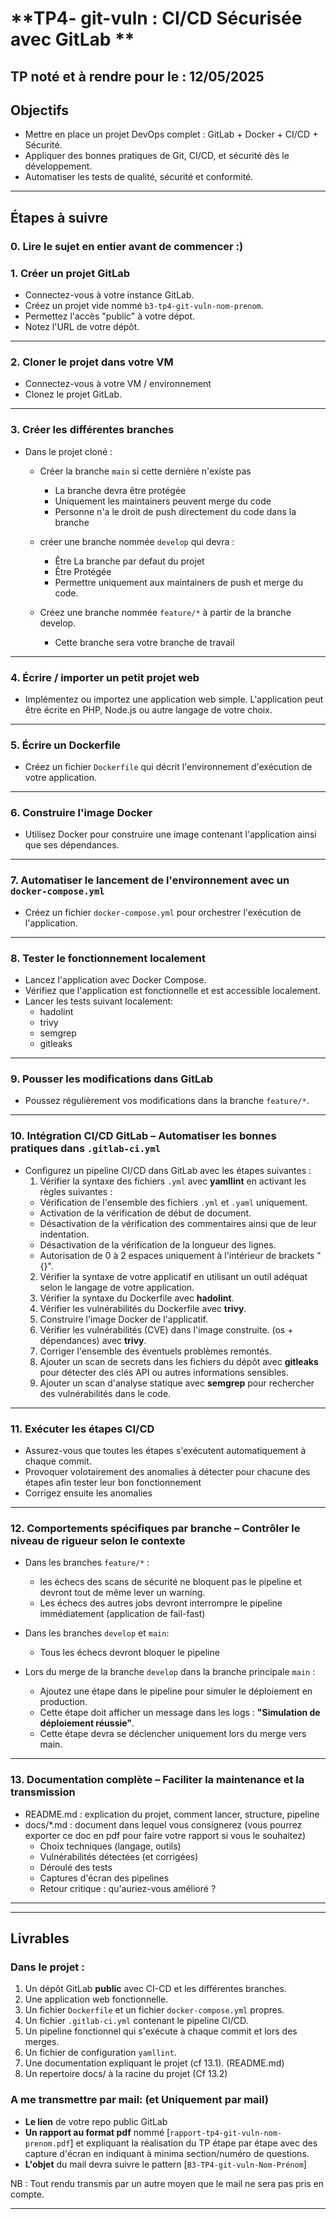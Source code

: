 # **TP4- git-vuln : CI/CD Sécurisée avec GitLab **

## TP noté et à rendre pour le : 12/05/2025

## **Objectifs**
- Mettre en place un projet DevOps complet : GitLab + Docker + CI/CD + Sécurité.
- Appliquer des bonnes pratiques de Git, CI/CD, et sécurité dès le développement.
- Automatiser les tests de qualité, sécurité et conformité.

---

## **Étapes à suivre**

### **0. Lire le sujet en entier avant de commencer :)**

### **1. Créer un projet GitLab**
- Connectez-vous à votre instance GitLab.
- Créez un projet vide nommé `b3-tp4-git-vuln-nom-prenom`.
- Permettez l'accès "public" à votre dépot.
- Notez l'URL de votre dépôt.

---

### **2. Cloner le projet dans votre VM**
- Connectez-vous à votre VM / environnement
- Clonez le projet GitLab.

---

### **3. Créer les différentes branches**
- Dans le projet cloné :
    - Créer la branche `main` si cette dernière n'existe pas
        - La branche devra être protégée
        - Uniquement les maintainers peuvent merge du code
        - Personne n'a le droit de push directement du code dans la branche
    - créer une branche nommée `develop` qui devra :
        - Être La branche par defaut du projet
        - Être Protégée
        - Permettre uniquement aux maintainers de push et merge du code.

    - Créez une branche nommée `feature/*` à partir de la branche develop.
        - Cette branche sera votre branche de travail

---

### **4. Écrire / importer un petit projet web**
- Implémentez ou importez une application web simple. L'application peut être écrite en PHP, Node.js ou autre langage de votre choix.

---

### **5. Écrire un Dockerfile**
- Créez un fichier `Dockerfile` qui décrit l'environnement d'exécution de votre application.

---

### **6. Construire l'image Docker**
- Utilisez Docker pour construire une image contenant l'application ainsi que ses dépendances.

---

### **7. Automatiser le lancement de l'environnement avec un `docker-compose.yml`**
- Créez un fichier `docker-compose.yml` pour orchestrer l'exécution de l'application.

---

### **8. Tester le fonctionnement localement**
- Lancez l'application avec Docker Compose.
- Vérifiez que l'application est fonctionnelle et est accessible localement.
- Lancer les tests suivant localement:
    - hadolint
    - trivy
    - semgrep
    - gitleaks

---

### **9. Pousser les modifications dans GitLab**
- Poussez régulièrement vos modifications dans la branche `feature/*`.

---

### **10. Intégration CI/CD GitLab – Automatiser les bonnes pratiques dans `.gitlab-ci.yml`**
- Configurez un pipeline CI/CD dans GitLab avec les étapes suivantes :
  1. Vérifier la syntaxe des fichiers `.yml` avec **yamllint** en activant les règles suivantes : 
    - Vérification de l'ensemble des fichiers `.yml` et `.yaml` uniquement.
    - Activation de la vérification de début de document.
    - Désactivation de la vérification des commentaires ainsi que de leur indentation.
    - Désactivation de la vérification de la longueur des lignes.
    - Autorisation de 0 à 2 espaces uniquement à l'intérieur de brackets "{}".
  2. Vérifier la syntaxe de votre applicatif en utilisant un outil adéquat selon le langage de votre application.
  3. Vérifier la syntaxe du Dockerfile avec **hadolint**.
  4. Vérifier les vulnérabilités du Dockerfile avec **trivy**.
  5. Construire l'image Docker de l'applicatif.
  6. Vérifier les vulnérabilités (CVE) dans l'image construite. (os + dépendances) avec **trivy**.
  7. Corriger l'ensemble des éventuels problèmes remontés.
  8. Ajouter un scan de secrets dans les fichiers du dépôt avec **gitleaks** pour détecter des clés API ou autres informations sensibles.
  9. Ajouter un scan d'analyse statique avec **semgrep** pour rechercher des vulnérabilités dans le code.

---

### **11. Exécuter les étapes CI/CD**
- Assurez-vous que toutes les étapes s'exécutent automatiquement à chaque commit.
- Provoquer volotairement des anomalies à détecter pour chacune des étapes afin tester leur bon fonctionnement
- Corrigez ensuite les anomalies
---

### **12. Comportements spécifiques par branche – Contrôler le niveau de rigueur selon le contexte**
- Dans les branches `feature/*` : 
  - les échecs des scans de sécurité ne bloquent pas le pipeline et devront tout de même lever un warning.
  - Les échecs des autres jobs devront interrompre le pipeline immédiatement (application de fail-fast)

- Dans les branches `develop` et `main`: 
  - Tous les échecs devront bloquer le pipeline

- Lors du merge de la branche `develop` dans la branche principale `main` :
  - Ajoutez une étape dans le pipeline pour simuler le déploiement en production.
  - Cette étape doit afficher un message dans les logs : **"Simulation de déploiement réussie"**.
  - Cette étape devra se déclencher uniquement lors du merge vers main.

---

### **13. Documentation complète – Faciliter la maintenance et la transmission**
- README.md : explication du projet, comment lancer, structure, pipeline
- docs/*.md : document dans lequel vous consignerez (vous pourrez exporter ce doc en pdf pour faire votre rapport si vous le souhaitez)
  - Choix techniques (langage, outils)
  - Vulnérabilités détectées (et corrigées)
  - Déroulé des tests
  - Captures d'écran des pipelines
  - Retour critique : qu'auriez-vous amélioré ?

---
---

## **Livrables**
### Dans le projet :
1. Un dépôt GitLab **public** avec CI-CD et les différentes branches.
2. Une application web fonctionnelle.
3. Un fichier `Dockerfile` et un fichier `docker-compose.yml` propres.
4. Un fichier `.gitlab-ci.yml` contenant le pipeline CI/CD.
5. Un pipeline fonctionnel qui s'exécute à chaque commit et lors des merges.
6. Un fichier de configuration `yamllint`.
7. Une documentation expliquant le projet (cf 13.1). (README.md)
8. Un repertoire docs/ à la racine du projet (Cf 13.2)

### A me transmettre par mail: (et Uniquement par mail)

  - **Le lien** de votre repo public GitLab
  - **Un rapport au format pdf** nommé [`rapport-tp4-git-vuln-nom-prenom.pdf`] et expliquant la réalisation du TP étape par étape avec des capture d'écran en indiquant à minima section/numéro de questions.
  - **L'objet** du mail devra suivre le pattern [`B3-TP4-git-vuln-Nom-Prénom`]


NB : Tout rendu transmis par un autre moyen que le mail ne sera pas pris en compte.

---